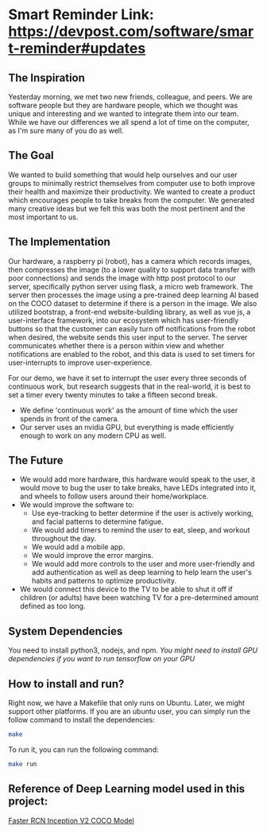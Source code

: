 # Smart Reminder Link: https://devpost.com/software/smart-reminder#updates

## The Inspiration
Yesterday morning, we met two new friends, colleague, and peers. We are software people but they are hardware people, which we thought was unique and interesting and we wanted to integrate them into our team.  While we have our differences we all spend a lot of time on the computer, as I'm sure many of you do as well. 

## The Goal
We wanted to build something that would help ourselves and our user groups to minimally restrict themselves from computer use to both improve their health and maximize their productivity. We wanted to create a product which encourages people to take breaks from the computer. We generated many creative ideas but we felt this was both the most pertinent and the most important to us. 

## The Implementation
Our hardware, a raspberry pi (robot), has a camera which records images, then compresses the image (to a lower quality to support data transfer with poor connections) and sends the image with http post protocol to our server, specifically python server using flask, a micro web framework. The server then processes the image using a pre-trained deep learning AI based on the COCO dataset to determine if there is a person in the image. We also utilized bootstrap, a front-end website-building library, as well as vue js, a user-interface framework, into our ecosystem which has user-friendly buttons so that the customer can easily turn off notifications from the robot when desired, the website sends this user input to the server. The server communicates whether there is a person within view and whether notifications are enabled to the robot, and this data is used to set timers for user-interrupts to improve user-experience.
 
For our demo, we have it set to interrupt the user every three seconds of continuous work, but research suggests that in the real-world, it is best to set a timer every twenty minutes to take a fifteen second break. 
* We define 'continuous work' as the amount of time which the user spends in front of the camera. 
* Our server uses an nvidia GPU, but everything is made efficiently enough to work on any modern CPU as well.  


## The Future
* We would add more hardware, this hardware would speak to the user, it would move to bug the user to take breaks, have LEDs integrated into it, and wheels to follow users around their home/workplace.
* We would improve the software to:
  * Use eye-tracking to better determine if the user is actively working, and facial patterns to determine fatigue.
  * We would add timers to remind the user to eat, sleep, and workout throughout the day.
  * We would add a mobile app.
  * We would improve the error margins. 
  * We would add more controls to the user and more user-friendly and add authentication as well as deep learning to help learn the user's habits and patterns to optimize productivity.
* We would connect this device to the TV to be able to shut it off if children (or adults) have been watching TV for a pre-determined amount defined as too long.


## System Dependencies
You need to install python3, nodejs, and npm. *You might need to install GPU dependencies if you want to run tensorflow on your GPU*

## How to install and run?
Right now, we have a Makefile that only runs on Ubuntu. Later, we might support other platforms. If you are an ubuntu user, you can simply run the follow command to install the dependencies:
```sh
make
```

To run it, you can run the following command:
```sh
make run
```

## Reference of Deep Learning model used in this project: 
[Faster RCN Inception V2 COCO Model](https://medium.com/@madhawavidanapathirana/real-time-human-detection-in-computer-vision-part-2-c7eda27115c6)

